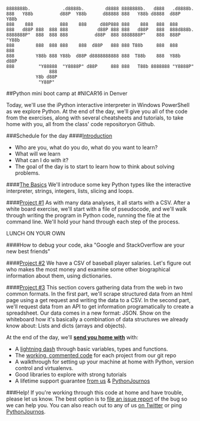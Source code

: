 ```
8888888b.            .d8888b.        d8888 8888888b.   d888   .d8888b.  
888   Y88b          d88P  Y88b      d88888 888   Y88b d8888  d88P  Y88b 
888    888          888    888     d88P888 888    888   888  888        
888   d88P 888  888 888           d88P 888 888   d88P   888  888d888b.  
8888888P"  888  888 888          d88P  888 8888888P"    888  888P "Y88b 
888        888  888 888    888  d88P   888 888 T88b     888  888    888 
888        Y88b 888 Y88b  d88P d8888888888 888  T88b    888  Y88b  d88P 
888         "Y88888  "Y8888P" d88P     888 888   T88b 8888888 "Y8888P"  
                888                                                     
           Y8b d88P                                                     
            "Y88P"                                                      
```
##Python mini boot camp at #NICAR16 in Denver

Today, we'll use the iPython interactive interpreter in Windows PowerShell as we explore Python. At the end of the day, we'll give you all of the code from the exercises, along with several cheatsheets and tutorials, to take home with you, all from the class' code repositoryon Github.

###Schedule for the day
####[Introduction](http://bit.ly/intropycar14)

* Who are you, what do you do, what do you want to learn?
* What will we learn
* What can I do with it?
* The goal of the day is to start to learn how to think about solving problems.

####[The Basics](https://github.com/ireapps/pycar/tree/master/basics)
We'll introduce some key Python types like the interactive interpreter, strings, integers, lists, slicing and loops.

####[Project #1](https://github.com/ireapps/pycar/tree/master/project1)
As with many data analyses, it all starts with a CSV. After a white board exercise, we'll start with a file of pseudocode, and we'll walk through writing the program in Python code, running the file at the command line. We'll hold your hand through each step of the process.

LUNCH ON YOUR OWN

####How to debug your code, aka "Google and StackOverflow are your new best friends"

####[Project #2](https://github.com/ireapps/pycar/tree/master/project2)
We have a CSV of baseball player salaries. Let's figure out who makes the most money and examine some other biographical information about them, using dictionaries.

####[Project #3](https://github.com/ireapps/pycar/tree/master/project3)
This section covers gathering data from the web in two common formats. 
In the first part, we'll scrape structured data from an html page using a get request and writing the data to a CSV. In the second part, we'll request data from an API to get information programatically to create a spreadsheet. Our data comes in a new format: JSON. Show on the whiteboard how it's basically a combination of data structures we already know about: Lists and dicts (arrays and objects).

At the end of the day, we'll __[send you home with](takehome/README.md)__ with:

* A [lightning dash](https://www.wakari.io/sharing/bundle/tommeagher/PyCAR_basics) through basic variables, types and functions.
* The [working, commented code](https://github.com/ireapps/pycar/tree/master/completed) for each project from our git repo
* A walkthrough for setting up your machine at home with Python, version control and virtualenvs.
* Good libraries to explore with strong tutorials
* A lifetime support guarantee [from us](CONTRIBUTORS.md) & [PythonJournos](https://groups.google.com/forum/#!forum/PythonJournos)

###Help!
If you're working through this code at home and have trouble, please let us know.
The best option is to [file an issue report](https://github.com/ireapps/pycar/issues?q=is%3Aopen+is%3Aissue) of the bug so we can help you.
You can also reach out to any of us [on Twitter](https://github.com/tommeagher/pycar14/blob/master/CONTRIBUTORS.md) or ping [PythonJournos](https://groups.google.com/forum/#!forum/PythonJournos).